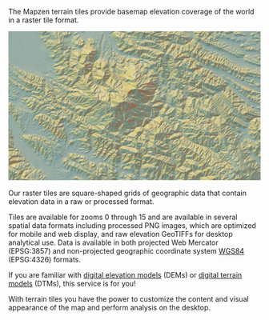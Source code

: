 The Mapzen terrain tiles provide basemap elevation coverage of the world in a raster tile format.

![Contents of an example terrain tile](images/mapzen-terrain-tile-example.jpg)

Our raster tiles are square-shaped grids of geographic data that contain elevation data in a raw or processed format.

Tiles are available for zooms 0 through 15 and are available in several spatial data formats including processed PNG images, which are optimized for mobile and web display, and raw elevation GeoTIFFs for desktop analytical use. Data is available in both projected Web Mercator (EPSG:3857) and non-projected geographic coordinate system [WGS84](http://spatialreference.org/ref/epsg/wgs-84/) (EPSG:4326) formats.

If you are familiar with [digital elevation models](https://en.wikipedia.org/wiki/Digital_elevation_model) (DEMs) or [digital terrain models](http://tx.technion.ac.il/~dalyot/docs/Intro-DTM.pdf) (DTMs), this service is for you!

With terrain tiles you have the power to customize the content and visual appearance of the map and perform analysis on the desktop.
